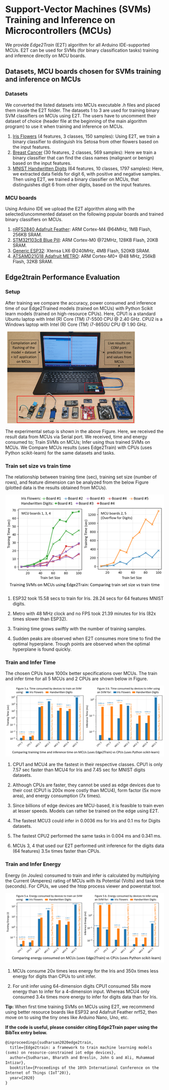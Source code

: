 # Support-Vector Machines (SVMs) Training and Inference on Microcontrollers (MCUs)

We provide *Edge2Train* (E2T) algorithm for all Arduino IDE-supported MCUs. E2T can be used for SVMs (for binary classification tasks) training and inference directly on MCU boards.

## Datasets, MCU boards chosen for SVMs training and inference on MCUs

### Datasets 

We converted the listed datasets into MCUs executable *.h* files and placed them inside the E2T folder. The datasets 1 to 3 are used for training binary SVM classifiers on MCUs using E2T. The users have to uncomment their dataset of choice (header file at the beginning of the main algorithm program) to use it when training and inference on MCUs.

1. [Iris Flowers](https://archive.ics.uci.edu/ml/datasets/iris "Google's Homepage") (4 features, 3 classes, 150 samples): Using E2T, we train a binary classifier to distinguish Iris Setosa from other flowers based on the input features.
2. [Breast Cancer](https://www.kaggle.com/uciml/breast-cancer-wisconsin-data) (30 features, 2 classes, 569 samples): Here we train a binary classifier that can find the class names (malignant or benign) based on the input features.
3. [MNIST Handwritten Digits](http://yann.lecun.com/exdb/mnist/) (64 features, 10 classes, 1797 samples): Here, we extracted data fields for digit 6, with positive and negative samples. Then using E2T, we trained a binary classifier on MCUs, that distinguishes digit 6 from other digits, based on the input features.

### MCU boards

Using Arduino IDE we upload the E2T algorithm along with the selected/uncommented dataset on the following popular boards and trained binary classifiers on MCUs.

1. [nRF52840 Adafruit Feather](https://www.adafruit.com/product/4062): ARM Cortex-M4 @64MHz, 1MB Flash, 256KB SRAM.
2. [STM32f103c8 Blue Pill](https://stm32-base.org/boards/STM32F103C8T6-Blue-Pill.html): ARM Cortex-M0 @72MHz, 128KB Flash, 20KB SRAM.
3. [Generic ESP32](https://www.espressif.com/en/products/devkits): Xtensa LX6 @240MHz, 4MB Flash, 520KB SRAM.
4. [ATSAMD21G18 Adafruit METRO](https://www.adafruit.com/product/3505): ARM Cortex-M0+ @48 MHz, 256kB Flash, 32KB SRAM. 

## Edge2train Performance Evaluation

### Setup
After training we compare the accuracy, power consumed and inference time of our Edge2Trained models (trained on MCUs) with Python Scikit learn models (trained on high-resource CPUs). Here, CPU1 is a standard Ubuntu laptop with Intel (R) Core (TM) i7-5500 CPU @ 2.40 GHz. CPU2 is a Windows laptop with Intel (R) Core (TM) i7-8650U CPU @ 1.90 GHz. <br/>

![alt text](https://github.com/bharathsudharsan/Edge2Train/blob/main/Setup.png)

The experimental setup is shown in the above Figure. Here, we received the result data from MCUs via Serial port. We received, time and energy consumed to; Train SVMs on MCUs; Infer using thus trained SVMs on MCUs. We Compare MCUs results (uses Edge2Train) with CPUs (uses Python scikit-learn) for the same datasets and tasks.

### Train set size vs train time

The relationship between training time (sec), training set size (number of rows), and feature dimension can be analyzed from the below Figure (plotted data is the results obtained from MCUs).

![alt text](https://github.com/bharathsudharsan/Edge2Train/blob/main/samples_vs_time.png)

1. ESP32 took 15.58 secs to train for Iris. 28.24 secs for 64 features MNIST digits.

2. Metro with 48 MHz clock and no FPS took 21.39 minutes for Iris (82x times slower than ESP32).

3. Training time grows swiftly with the number of training samples.

4. Sudden peaks are observed when E2T consumes more time to find the optimal hyperplane. Trough points are observed when the optimal hyperplane is found quickly.

### Train and Infer Time

The chosen CPUs have 1000x better specifications over MCUs. The train and infer time for all 5 MCUs and 2 CPUs are shown below in Figure.

![alt text](https://github.com/bharathsudharsan/Edge2Train/blob/main/Train_and_infer_time_on_mcus_and_cpus.png)

1. CPU1 and MCU4 are the fastest in their respective classes. CPU1 is only 7.57 sec faster than MCU4 for Iris and 7.45 sec for MNIST digits datasets.

2. Although CPUs are faster, they cannot be used as edge devices due to their cost (CPU1 is 200x more costly than MCU4), form factor (5x more area), and energy consumption (7x times). 

3. Since billions of edge devices are MCU-based, it is feasible to train even at lesser speeds. Models can rather be trained on the edge using E2T.

4. The fastest MCU3 could infer in 0.0036 ms for Iris and 0.1 ms for Digits datasets.

5. The fastest CPU2 performed the same tasks in  0.004 ms and 0.341 ms.

6. MCUs 3, 4 that used our E2T performed unit inference for the digits data (64 features) 3.5x times faster than CPUs.

### Train and Infer Energy

Energy (in Joules) consumed to train and infer is calculated by multiplying the Current (Amperes) rating of MCUs with its Potential (Volts) and task time (seconds). For CPUs, we used the htop process viewer and powerstat tool.

![alt text](https://github.com/bharathsudharsan/Edge2Train/blob/main/Train_and_infer_energy_on_mcus_and_cpus.png)

1. MCUs consume 20x times less energy for the Iris and 350x times less energy for digits than CPUs to unit infer.

2. For unit infer using 64-dimension digits CPU1 consumed 58x more energy than to infer for a 4-dimension input. Whereas MCU4 only consumed 3.4x times more energy to infer for digits data than for Iris.


**Tip:** When first time training SVMs on MCUs using E2T, we recommend using better resource boards like ESP32 and Adafruit Feather nrf52, then move on to using the tiny ones like Arduino Nano, Uno, etc.

**If the code is useful, please consider citing Edge2Train paper using the BibTex entry below.**

```
@inproceedings{sudharsan2020edge2train,
  title={Edge2train: a framework to train machine learning models (svms) on resource-constrained iot edge devices},
  author={Sudharsan, Bharath and Breslin, John G and Ali, Muhammad Intizar},
  booktitle={Proceedings of the 10th International Conference on the Internet of Things (IoT’20)},
  year={2020}
}
```
